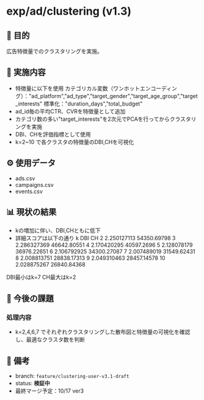 # exp/ad/clustering (v1.3)

## 🧭 目的
広告特徴量でのクラスタリングを実施。

## 🔄 実施内容
- 特徴量に以下を使用
カテゴリカル変数（ワンホットエンコーディング）："ad_platform","ad_type","target_gender","target_age_group","target_interests"
標準化："duration_days","total_budget"
- ad_id毎の平均CTR、CVRを特徴量として追加
- カテゴリ数の多い"target_interests"を2次元でPCAを行ってからクラスタリングを実施
- DBI、CHを評価指標として使用
- k=2~10 で各クラスタの特徴量のDBI,CHを可視化

## ⚙️ 使用データ
- ads.csv
- campaigns.csv
- events.csv

## 📊 現状の結果
- kの増加に伴い、DBI,CHともに低下
- 詳細スコアは以下の通り
k	DBI	CH
2	2.250127113	54350.69798
3	2.286327369	46642.80551
4	2.170420295	40597.2696
5	2.128078179	36976.22651
6	2.106792925	34300.27087
7	2.007489019	31549.62431
8	2.008813751	28838.17313
9	2.049310463	28457.14578
10	2.028875267	26840.84368

DBI最小はk=7
CH最大はk=2

## 🚧 今後の課題
### 処理内容
- k=2,4,6,7 でそれぞれクラスタリングした散布図と特徴量の可視化を確認し、最適なクラスタ数を判断

## 📝 備考
- branch: `feature/clustering-user-v3.1-draft`
- status: **検証中**
- 最終マージ予定：10/17 ver3